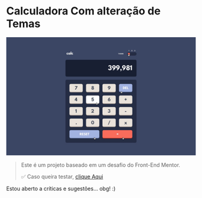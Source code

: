 <h1>Calculadora Com alteração de Temas</h1>
<img src="design/active-states-theme-1.jpg" alt="calculadora" style="width: 700px">

> <p>Este é um projeto baseado em um desafio do Front-End Mentor.</p>
> ✅ Caso queira testar, <a href="https://davimrp.github.io/Calculadora-com-alteracao-de-temas/" target="_blank">clique Aqui</a>
 Estou aberto a críticas e sugestões... obg! :)

